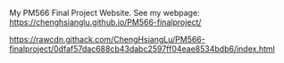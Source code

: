 My PM566 Final Project Website. See my webpage:
https://chenghsianglu.github.io/PM566-finalproject/

https://rawcdn.githack.com/ChengHsiangLu/PM566-finalproject/0dfaf57dac688cb43dabc2597ff04eae8534bdb6/index.html


